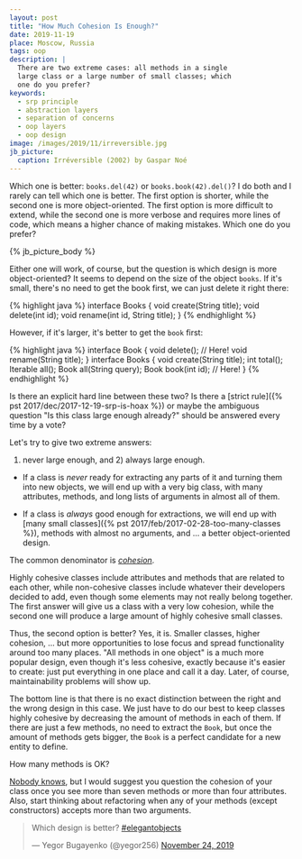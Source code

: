 ```yaml
---
layout: post
title: "How Much Cohesion Is Enough?"
date: 2019-11-19
place: Moscow, Russia
tags: oop
description: |
  There are two extreme cases: all methods in a single
  large class or a large number of small classes; which
  one do you prefer?
keywords:
  - srp principle
  - abstraction layers
  - separation of concerns
  - oop layers
  - oop design
image: /images/2019/11/irreversible.jpg
jb_picture:
  caption: Irréversible (2002) by Gaspar Noé
---
```


Which one is better: `books.del(42)` or `books.book(42).del()`?
I do both and I rarely can tell which one is better. The first option
is shorter, while the second one is more object-oriented. The first
option is more difficult to extend, while the second one is more
verbose and requires more lines of code, which means a higher chance
of making mistakes. Which one do you prefer?

<!--more-->

{% jb_picture_body %}

Either one will work, of course, but the question is which design
is more object-oriented? It seems to depend on the size of the
object `books`. If it's small, there's no need to get the book first, we can
just delete it right there:

{% highlight java %}
interface Books {
  void create(String title);
  void delete(int id);
  void rename(int id, String title);
}
{% endhighlight %}

However, if it's larger, it's better to get the `book` first:

{% highlight java %}
interface Book {
  void delete(); // Here!
  void rename(String title);
}
interface Books {
  void create(String title);
  int total();
  Iterable<Book> all();
  Book all(String query);
  Book book(int id); // Here!
}
{% endhighlight %}

Is there an explicit hard line between these two? Is there
a [strict rule]({% pst 2017/dec/2017-12-19-srp-is-hoax %})
or maybe the ambiguous question "Is this class large enough already?"
should be answered every time by a vote?

Let's try to give two extreme answers:
1) never large enough, and 2) always large enough.

  * If a class is _never_ ready for extracting any parts of it
    and turning them into new objects, we will end up with a very big
    class, with many attributes, methods, and long lists of arguments
    in almost all of them.

  * If a class is _always_ good enough for extractions,
    we will end up with [many small classes]({% pst 2017/feb/2017-02-28-too-many-classes %}),
    methods with almost no
    arguments, and ... a better object-oriented design.

The common denominator is [_cohesion_](https://en.wikipedia.org/wiki/Cohesion_%28computer_science%29).

Highly cohesive classes include attributes and methods that are related to
each other, while non-cohesive classes include whatever their developers
decided to add, even though some elements may not really belong together.
The first answer will give us a class with a very low cohesion, while
the second one will produce a large amount of highly cohesive small
classes.

Thus, the second option is better? Yes, it is. Smaller classes,
higher cohesion, ... but more opportunities to lose focus and spread
functionality around too many places. "All methods in one object"
is a much more popular design, even though it's less cohesive, exactly
because it's easier to create: just put everything in one place and
call it a day. Later, of course, maintainability problems will show up.

The bottom line is that there is no exact distinction between the right and
the wrong design in this case. We just have to do our best to keep classes highly
cohesive by decreasing the amount of methods in each of them. If there are
just a few methods, no need to extract the `Book`, but once the amount of methods
gets bigger, the `Book` is a perfect candidate for a new entity to
define.

How many methods is OK?

[Nobody knows](https://softwareengineering.stackexchange.com/questions/104406/),
but I would suggest you question the cohesion of your class once you see
more than seven methods or more than four attributes. Also, start thinking
about refactoring when any of your methods (except constructors) accepts more than
two arguments.

<blockquote class="twitter-tweet"><p lang="en" dir="ltr">Which design is better? <a href="https://twitter.com/hashtag/elegantobjects?src=hash&amp;ref_src=twsrc%5Etfw">#elegantobjects</a></p>&mdash; Yegor Bugayenko (@yegor256) <a href="https://twitter.com/yegor256/status/1198599871495835649?ref_src=twsrc%5Etfw">November 24, 2019</a></blockquote> <script async src="https://platform.twitter.com/widgets.js" charset="utf-8"></script>
